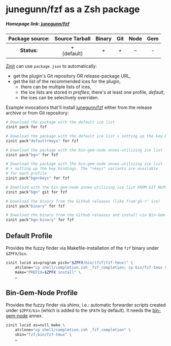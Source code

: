 # junegunn/fzf as a Zsh package

##### Homepage link: [junegunn/fzf](https://github.com/junegunn/fzf)

| **Package source:** | Source Tarball | Binary | Git | Node | Gem |
|:-------------------:|:--------------:|:------:|:---:|:----:|:---:|
| **Status:**         |    + <br> (default) | + | +   |   –  |  -  |

[Zinit](https://github.com/zdharma/Zinit) can use `package.json` to automatically:

- get the plugin's Git repository OR release-package URL,
- get the list of the recommended ices for the plugin,
    - there can be multiple lists of ices,
    - the ice lists are stored in *profiles*; there's at least one profile, *default*,
    - the ices can be selectively overriden.

Example invocations that'll install
[junegunn/fzf](https://github.com/junegunn/fzf) either from the release archive
or from Git repository:

```zsh
# Download the package with the default ice list
zinit pack for fzf

# Download the package with the default ice list + setting up the key bindings
zinit pack"default+keys" for fzf

# Download the package with the bin-gem-node annex-utilizing ice list
zinit pack"bgn" for fzf

# Download the package with the bin-gem-node annex-utilizing ice list
# + setting up the key bindings. The "+keys" variants are available
# for each profile
zinit pack"bgn+keys" for fzf

# Download with the bin-gem-node annex-utilizing ice list FROM GIT REPOSITORY
zinit pack"bgn" git for fzf

# Download the binary from the Github releases (like from'gh-r' ice)
zinit pack"binary" for fzf

# Download the binary from the Github releases and install via Bin-Gem-Node shims
zinit pack"bgn-binary" for fzf
```

## Default Profile

Provides the fuzzy finder via Makefile-installation of the `fzf` binary under
`$ZPFX/bin`.

```zsh
zinit lucid as=program pick="$ZPFX/bin/(fzf|fzf-tmux)" \
    atclone="cp shell/completion.zsh _fzf_completion; cp bin/fzf-tmux $ZPFX/bin" \
    make="PREFIX=$ZPFX install" \
    …
```

## Bin-Gem-Node Profile

Provides the fuzzy finder via *shims*, i.e.: automatic forwarder scripts created
under `$ZPFX/bin` (which is added to the `$PATH` by default). It needs the
[bin-gem-node](https://github.com/zinit-zsh/z-a-bin-gem-node) annex.

```zsh
zinit lucid as=null make \
    atclone="cp shell/completion.zsh _fzf_completion" \
    sbin="fzf;bin/fzf-tmux" \
    …
```

<!-- vim:set ft=markdown tw=80 fo+=an1 autoindent: -->
